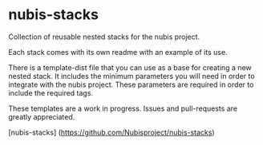 ﻿# nubis-stacks
Collection of reusable nested stacks for the nubis project.

Each stack comes with its own readme with an example of its use.

There is a template-dist file that you can use as a base for creating a new nested stack. It includes the minimum parameters you will need in order to integrate with the nubis project. These parameters are required in order to include the required tags.

These templates are a work in progress. Issues and pull-requests are greatly appreciated.

[nubis-stacks] (https://github.com/Nubisproject/nubis-stacks)
